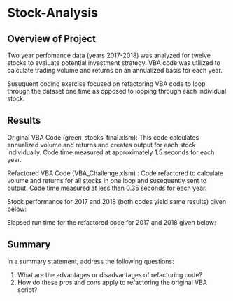 # Stock-Analysis


## Overview of Project

Two year perfomance data (years 2017-2018) was analyzed for twelve stocks to evaluate potential investment strategy.  VBA code was utilized to calculate trading volume and returns on an annualized basis for each year.   

Susuquent coding exercise focused on refactoring VBA code to loop through the dataset one time as opposed to looping through each individual stock.

## Results

Original VBA Code (green_stocks_final.xlsm): This code calculates annualized volume and returns and creates output for each stock individually.  Code time measured at approximately 1.5 seconds for each year.

Refactored VBA Code (VBA_Challenge.xlsm) : Code refactored to calculate volume and returns for all stocks in one loop and susequently sent to output.  Code time measured at less than 0.35 seconds for each year.

Stock performance for 2017 and 2018 (both codes yield same results) given below:






Elapsed run time for the refactored code for 2017 and 2018 given below:





## Summary

In a summary statement, address the following questions:
1. What are the advantages or disadvantages of refactoring code?
2. How do these pros and cons apply to refactoring the original VBA script?


